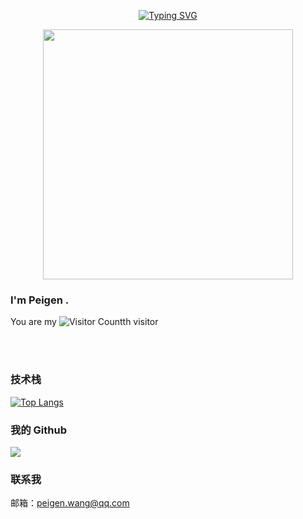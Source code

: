 <div align="center">

  <!-- 打字效果 -->
  <a href="https://github.com/peigen-wang"><img src="https://readme-typing-svg.demolab.com?font=Fira+Code&pause=1000&random=false&width=330&lines=console.log(%22Hello+World!%22);I'm+Peigen%2C+Have+a+nice+day!" alt="Typing SVG" /></a>

  <!-- 敲代码图片 -->
  <a href="https://sm.ms/image/n2wPkGMSgY7eKE3" target="_blank"><img src="https://s2.loli.net/2024/05/16/n2wPkGMSgY7eKE3.png" width="400" ></a>

</div>

### I'm Peigen .


You are my ![Visitor Count](https://profile-counter.glitch.me/peigen-wang/count.svg)th visitor

<br/>
<br/>


### 技术栈
[![Top Langs](https://github-readme-stats.vercel.app/api/top-langs/?username=peigen-wang)](https://github.com/peigen-wang/github-readme-stats)

### 我的 Github
![](https://github-readme-stats.vercel.app/api?username=peigen-wang&count_private=true&show_icons=true&theme=radical)

### 联系我
邮箱：peigen.wang@qq.com
